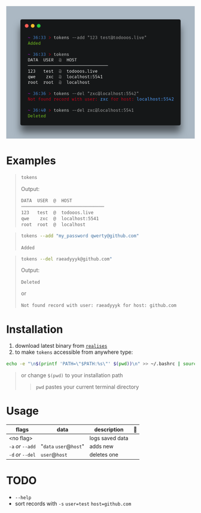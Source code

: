 <img src="./assets/Span.png">

# Examples

> ``` bash
> tokens
> ```
> Output:
>
> ```
> DATA  USER  @  HOST           
> ───────────────────────────────
> 123   test  @  todooos.live   
> qwe    zxc  @  localhost:5541
> root  root  @  localhost
> ``` 


> ``` bash
> tokens --add "my_password qwerty@github.com"
> ```
> `Added`

> ``` bash
> tokens --del raeadyyyk@github.com"
> ```
> Output:
>
> `Deleted`
> 
> or
> 
> `Not found record with user: raeadyyyk for host: github.com`

# Installation

<ol>
   <li> download latest binary from <code><a href="https://github.com/readyyyk/little-pswd-mgr/releases">realises</a></code> </li>
   <li> to make <code>tokens</code> accessible from anywhere type: </li>
</ol>

```bash
echo -e "\n$(printf 'PATH=\"$PATH:%s\"' $(pwd))\n" >> ~/.bashrc | source ~/.bashrc
```

> or change `$(pwd)` to your installation path
> > `pwd` pastes your current terminal directory 

# Usage

| flags             | data                   | description     | 🚩 | 
|-------------------|------------------------|-----------------|----|
| <no flag\>        |                        | logs saved data |    |
| `-a` _or_ `--add` | "`data` `user`@`host`" | adds new        |    |
| `-d` _or_ `--del` | `user`@`host`          | deletes one     |    |

# TODO

- `--help`
- sort records with `-s` `user=test` `host=github.com`